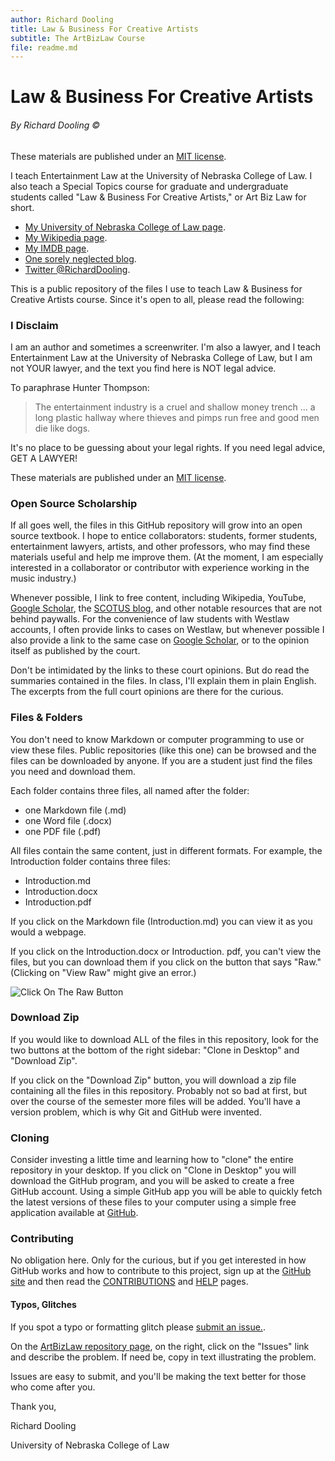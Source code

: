```yaml
---
author: Richard Dooling
title: Law & Business For Creative Artists 
subtitle: The ArtBizLaw Course
file: readme.md
---
```


# Law & Business For Creative Artists

###### By Richard Dooling &copy;

These materials are published under an [MIT license](https://github.com/RichardDooling/ArtBizLaw/blob/master/LICENSE).

I teach Entertainment Law at the University of Nebraska College of Law. I also teach a Special Topics course for graduate and undergraduate students called "Law & Business For Creative Artists," or Art Biz Law for short. 

* [My University of Nebraska College of Law page](http://law.unl.edu/richard-dooling#about).
* [My Wikipedia page](http://en.wikipedia.org/wiki/Richard_Dooling).
* [My IMDB page](http://www.imdb.com/name/nm0233223/).
* [One sorely neglected blog](http://dooling.com).
* [Twitter @RichardDooling](http://twitter.com/richarddooling).

This is a public repository of the files I use 
to teach Law & Business for Creative Artists course. 
Since it's open to all, please read the following:

### I Disclaim

I am an author and sometimes a screenwriter. 
I'm also a lawyer, 
and I teach Entertainment Law at the University of Nebraska College of Law, 
but I am not YOUR lawyer, and the text you find here is NOT legal advice. 

To paraphrase Hunter Thompson: 

> The entertainment industry 
> is a cruel and shallow money trench &hellip; a long plastic 
> hallway where thieves and pimps run free 
> and good men die like dogs.

It's no place to be guessing about your legal rights. 
If you need legal advice, GET A LAWYER! 

These materials are published 
under an [MIT license](https://github.com/RichardDooling/ArtBizLaw/blob/master/LICENSE).

### Open Source Scholarship

If all goes well, 
the files in this GitHub repository will grow into an open source textbook. 
I hope to entice collaborators: 
students, former students, entertainment lawyers, artists, and other professors, 
who may find these materials useful and help me improve them. 
(At the moment, I am especially interested in a collaborator 
or contributor with experience working in the music industry.) 

Whenever possible, I link to free content, 
including Wikipedia, YouTube, [Google Scholar](http://scholar.google.com/), the [SCOTUS blog](http://www.scotusblog.com/), 
and other notable resources that are not behind paywalls. 
For the convenience of law students with Westlaw accounts, 
I often provide links to cases on Westlaw, 
but whenever possible I also provide a link to the same case on 
[Google Scholar](http://scholar.google.com/), 
or to the opinion itself as published by the court.

Don't be intimidated by the links to these court opinions. 
But do read the summaries contained in the files. 
In class, I'll explain them in plain English.
The excerpts from the full court opinions are there for the curious. 

### Files & Folders

You don't need to know Markdown or computer programming 
to use or view these files. 
Public repositories (like this one) 
can be browsed and the files can be downloaded by anyone. 
If you are a student just find the files you need and download them.

Each folder contains three files, all named after the folder:

* one Markdown file (.md)
* one Word file (.docx)
* one PDF file (.pdf)

All files contain the same content, 
just in different formats. 
For example, the Introduction folder contains three files:

* Introduction.md
* Introduction.docx
* Introduction.pdf

If you click on the Markdown file (Introduction.md) 
you can view it as you would a webpage. 

If you click on the Introduction.docx or Introduction. pdf, 
you can't view the files, 
but you can download them if you click on the button that says "Raw." 
(Clicking on "View Raw" might give an error.)

![Click On The Raw Button](Download_Single_File.png "Click Raw")


### Download Zip

If you would like to download ALL of the files in this repository, look for the two buttons at the bottom of the right sidebar: "Clone in Desktop" and "Download Zip".

If you click on the "Download Zip" button, you will download a zip file containing all the files in this repository. Probably not so bad at first, but over the course of the semester more files will be added. You'll have a version problem, which is why Git and GitHub were invented. 

### Cloning

Consider investing a little time and learning how to "clone" the entire repository in your desktop. If you click on "Clone in Desktop" you will download the GitHub program, and you will be asked to create a free GitHub account. Using a simple GitHub app you will be able to quickly fetch the latest versions of these files to your computer using a simple free application available at [GitHub](https://github.com/). 

### Contributing

No obligation here. Only for the curious, but if you get interested in how GitHub works and how to contribute to this project, sign up at the [GitHub site](https://github.com/) and then read the [CONTRIBUTIONS](https://github.com/RichardDooling/ArtBizLaw/blob/master/CONTRIBUTIONS.md) and [HELP](https://github.com/RichardDooling/ArtBizLaw/blob/master/HELP.md) pages.

#### Typos, Glitches

If you spot a typo or formatting glitch please [submit an issue.](https://github.com/RichardDooling/ArtBizLaw/issues). 

On the [ArtBizLaw repository page](https://github.com/RichardDooling/ArtBizLaw), on the right, click on the "Issues" link and describe the problem. If need be, copy in text illustrating the problem.

Issues are easy to submit, and you'll be making the text better for those who come after you.

Thank you,

Richard Dooling

University of Nebraska College of Law

